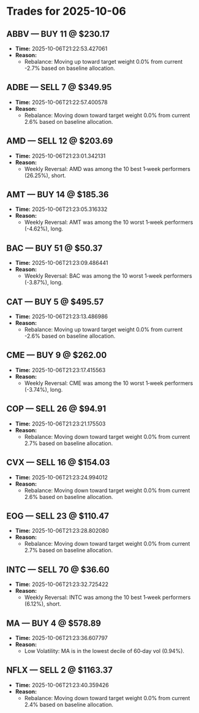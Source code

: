 # Trades for 2025-10-06

## ABBV — BUY 11 @ $230.17
- **Time:** 2025-10-06T21:22:53.427061
- **Reason:**
  - Rebalance: Moving up toward target weight 0.0% from current -2.7% based on baseline allocation.

## ADBE — SELL 7 @ $349.95
- **Time:** 2025-10-06T21:22:57.400578
- **Reason:**
  - Rebalance: Moving down toward target weight 0.0% from current 2.6% based on baseline allocation.

## AMD — SELL 12 @ $203.69
- **Time:** 2025-10-06T21:23:01.342131
- **Reason:**
  - Weekly Reversal: AMD was among the 10 best 1‑week performers (26.25%), short.

## AMT — BUY 14 @ $185.36
- **Time:** 2025-10-06T21:23:05.316332
- **Reason:**
  - Weekly Reversal: AMT was among the 10 worst 1‑week performers (-4.62%), long.

## BAC — BUY 51 @ $50.37
- **Time:** 2025-10-06T21:23:09.486441
- **Reason:**
  - Weekly Reversal: BAC was among the 10 worst 1‑week performers (-3.87%), long.

## CAT — BUY 5 @ $495.57
- **Time:** 2025-10-06T21:23:13.486986
- **Reason:**
  - Rebalance: Moving up toward target weight 0.0% from current -2.6% based on baseline allocation.

## CME — BUY 9 @ $262.00
- **Time:** 2025-10-06T21:23:17.415563
- **Reason:**
  - Weekly Reversal: CME was among the 10 worst 1‑week performers (-3.74%), long.

## COP — SELL 26 @ $94.91
- **Time:** 2025-10-06T21:23:21.175503
- **Reason:**
  - Rebalance: Moving down toward target weight 0.0% from current 2.7% based on baseline allocation.

## CVX — SELL 16 @ $154.03
- **Time:** 2025-10-06T21:23:24.994012
- **Reason:**
  - Rebalance: Moving down toward target weight 0.0% from current 2.6% based on baseline allocation.

## EOG — SELL 23 @ $110.47
- **Time:** 2025-10-06T21:23:28.802080
- **Reason:**
  - Rebalance: Moving down toward target weight 0.0% from current 2.7% based on baseline allocation.

## INTC — SELL 70 @ $36.60
- **Time:** 2025-10-06T21:23:32.725422
- **Reason:**
  - Weekly Reversal: INTC was among the 10 best 1‑week performers (6.12%), short.

## MA — BUY 4 @ $578.89
- **Time:** 2025-10-06T21:23:36.607797
- **Reason:**
  - Low Volatility: MA is in the lowest decile of 60‑day vol (0.94%).

## NFLX — SELL 2 @ $1163.37
- **Time:** 2025-10-06T21:23:40.359426
- **Reason:**
  - Rebalance: Moving down toward target weight 0.0% from current 2.4% based on baseline allocation.

